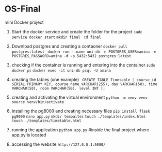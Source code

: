 # OS-Final
mini Docker project 

1. Start the docker service and create the folder for the project
   `sudo service docker start`
   `mkdir final `
   `cd final`

2. Download postgres and creating a contaoner 
    `docker pull postgres:latest`
   ` docker run --name uni-db -e POSTGRES_USER=amina -e POSTGRES_PASSWORD=amina -d -p 5432:5432 postgres:latest`

3. checking if the container is running and entering into the container 
   `sudo docker ps`
   `docker exec -it uni-db psql -U amina `

4. creating the tables (one example)
  ` CREATE TABLE Timetable (
    course_id SERIAL PRIMARY KEY,
    course_name VARCHAR(255),
    day VARCHAR(50),
    time VARCHAR(50),
    room VARCHAR(50),
    level INT
);`  
5. creating and activating the virtual environment
   `python -m venv venv`
   `source venv/bin/activate`

6. installing the pg8000 and creating necessary files
   `pip install flask pg8000`
   `nano app.py`
   `mkdir tempaltes`
   `touch ./templates/index.html`
   `touch ./templates/timetable.html`

7. running the application
   `python app.py`  #inside the final project where app.py  is located

8. accessing the website
   `http://127.0.0.1:5000/`
   



